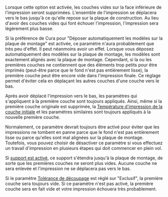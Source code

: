 Lorsque cette option est activée, les couches vides sur la face inférieure de l'impression seront supprimées. L'ensemble de l'impression se déplacera vers le bas jusqu'à ce qu'elle repose sur la plaque de construction. Au lieu d'avoir des couches vides qui font échouer l'impression, l'impression sera légèrement plus basse.

Si la préférence de Cura pour "Déposer automatiquement les modèles sur la plaque de montage" est activée, ce paramètre n'aura probablement que très peu d'effet. Il peut néanmoins avoir un effet. Lorsque vous déposez automatiquement des modèles sur la plaque de montage, les modèles sont exactement alignés avec la plaque de montage. Cependant, si la ou les premières couches ne contiennent que des éléments trop petits pour être imprimés (peut-être parce que le fond n'est pas entièrement lisse), la première couche peut être encore vide dans l'impression finale. Ce réglage permet d'éviter cela en déplaçant les autres couches d'une couche vers le bas.

Après avoir déplacé l'impression vers le bas, les paramètres qui s'appliquent à la première couche sont toujours appliqués. Ainsi, même si la première couche originale est supprimée, la [Température d'impression de la couche initiale](../matériau/matériau_température_d'impression_couche_0.md) et les paramètres similaires sont toujours appliqués à la nouvelle première couche.

Normalement, ce paramètre devrait toujours être activé pour éviter que les impressions ne tombent en panne parce que le fond n'est pas entièrement lisse ou parce qu'elles sont mal alignées sur la plaque de montage. Toutefois, vous pouvez choisir de désactiver ce paramètre si vous effectuez un travail d'impression en plusieurs étapes qui doit commencer en plein vol.

Si [support est activé](../support/support_enable.md), ce support s'étendra jusqu'à la plaque de montage, de sorte que les premières couches ne seront plus vides. Aucune couche ne sera enlevée et l'impression ne se déplacera pas vers le bas.

Si le paramètre [Tolérance de découpage](../expérimentale/tolérance_de_tranchage.md) est réglé sur "Exclusif", la première couche sera toujours vide. Si ce paramètre n'est pas activé, la première couche sera en fait vide et votre impression échouera très probablement.


